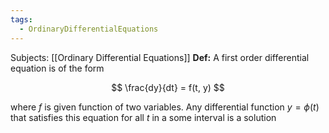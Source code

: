 ```yaml
---
tags:
  - OrdinaryDifferentialEquations
---
```

Subjects: [[Ordinary Differential Equations]]
**Def:** A first order differential equation is of the form

$$ \frac{dy}{dt} = f(t, y) $$

where $f$ is given function of two variables. Any differential function $y = \phi(t)$ that satisfies this equation for all $t$ in a some interval is a solution